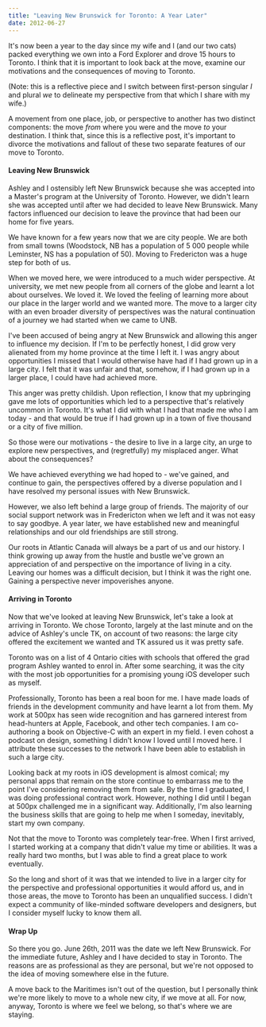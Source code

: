 ```yaml
---
title: "Leaving New Brunswick for Toronto: A Year Later"
date: 2012-06-27
---
```


It's now been a year to the day since my wife and I (and our two cats) packed everything we own into a Ford Explorer and drove 15 hours to Toronto. I think that it is important to look back at the move, examine our motivations and the consequences of moving to Toronto.

(Note: this is a reflective piece and I switch between first-person singular _I_ and plural _we_ to delineate my perspective from that which I share with my wife.)

A movement from one place, job, or perspective to another has two distinct components: the move _from_ where you were and the move _to_ your destination. I think that, since this is a reflective post, it's important to divorce the motivations and fallout of these two separate features of our move to Toronto.

#### Leaving New Brunswick

Ashley and I ostensibly left New Brunswick because she was accepted into a Master's program at the University of Toronto. However, we didn't learn she was accepted until after we had decided to leave New Brunswick. Many factors influenced our decision to leave the province that had been our home for five years.

We have known for a few years now that we are city people. We are both from small towns (Woodstock, NB has a population of 5 000 people while Leminster, NS has a population of 50). Moving to Fredericton was a huge step for both of us.

When we moved here, we were introduced to a much wider perspective. At university, we met new people from all corners of the globe and learnt a lot about ourselves. We loved it. We loved the feeling of learning more about our place in the larger world and we wanted more. The move to a larger city with an even broader diversity of perspectives was the natural continuation of a journey we had started when we came to UNB.

I've been accused of being angry at New Brunswick and allowing this anger to influence my decision. If I'm to be perfectly honest, I did grow very alienated from my home province at the time I left it. I was angry about opportunities I missed that I would otherwise have had if I had grown up in a large city. I felt that it was unfair and that, somehow, if I had grown up in a larger place, I could have had achieved more.

This anger was pretty childish. Upon reflection, I know that my upbringing gave me lots of opportunities which led to a perspective that's relatively uncommon in Toronto. It's what I did with what I had that made me who I am today - and that would be true if I had grown up in a town of five thousand or a city of five million.

So those were our motivations - the desire to live in a large city, an urge to explore new perspectives, and (regretfully) my misplaced anger. What about the consequences?

We have achieved everything we had hoped to - we've gained, and continue to gain, the perspectives offered by a diverse population and I have resolved my personal issues with New Brunswick.

However, we also left behind a large group of friends. The majority of our social support network was in Fredericton when we left and it was not easy to say goodbye. A year later, we have established new and meaningful relationships and our old friendships are still strong.

Our roots in Atlantic Canada will always be a part of us and our history. I think growing up away from the hustle and bustle we've grown an appreciation of and perspective on the importance of living in a city. Leaving our homes was a difficult decision, but I think it was the right one. Gaining a perspective never impoverishes anyone.

#### Arriving in Toronto

Now that we've looked at leaving New Brunswick, let's take a look at arriving in Toronto. We chose Toronto, largely at the last minute and on the advice of Ashley's uncle TK, on account of two reasons: the large city offered the excitement we wanted and TK assured us it was pretty safe.

Toronto was on a list of 4 Ontario cities with schools that offered the grad program Ashley wanted to enrol in. After some searching, it was the city with the most job opportunities for a promising young iOS developer such as myself.

Professionally, Toronto has been a real boon for me. I have made loads of friends in the development community and have learnt a lot from them. My work at 500px has seen wide recognition and has garnered interest from head-hunters at Apple, Facebook, and other tech companies. I am co-authoring a book on Objective-C with an expert in my field. I even cohost a podcast on design, something I didn't know I loved until I moved here. I attribute these successes to the network I have been able to establish in such a large city.

Looking back at my roots in iOS development is almost comical; my personal apps that remain on the store continue to embarrass me to the point I've considering removing them from sale. By the time I graduated, I was doing professional contract work. However, nothing I did until I began at 500px challenged me in a significant way. Additionally, I'm also learning the business skills that are going to help me when I someday, inevitably, start my own company.

Not that the move to Toronto was completely tear-free. When I first arrived, I started working at a company that didn't value my time or abilities. It was a really hard two months, but I was able to find a great place to work eventually.

So the long and short of it was that we intended to live in a larger city for the perspective and professional opportunities it would afford us, and in those areas, the move to Toronto has been an unqualified success. I didn't expect a community of like-minded software developers and designers, but I consider myself lucky to know them all.

#### Wrap Up

So there you go. June 26th, 2011 was the date we left New Brunswick. For the immediate future, Ashley and I have decided to stay in Toronto. The reasons are as professional as they are personal, but we're not opposed to the idea of moving somewhere else in the future.

A move back to the Maritimes isn't out of the question, but I personally think we're more likely to move to a whole new city, if we move at all. For now, anyway, Toronto is where we feel we belong, so that's where we are staying.
